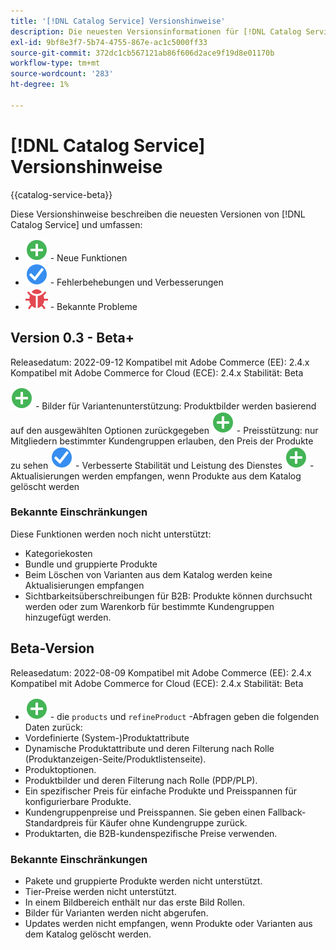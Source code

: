 ```yaml
---
title: '[!DNL Catalog Service] Versionshinweise'
description: Die neuesten Versionsinformationen für [!DNL Catalog Service] für Adobe Commerce.
exl-id: 9bf8e3f7-5b74-4755-867e-ac1c5000ff33
source-git-commit: 372dc1cb567121ab86f606d2ace9f19d8e01170b
workflow-type: tm+mt
source-wordcount: '283'
ht-degree: 1%

---
```


# [!DNL Catalog Service] Versionshinweise

{{catalog-service-beta}}

Diese Versionshinweise beschreiben die neuesten Versionen von [!DNL Catalog Service] und umfassen:

* ![Neu](../assets/new.svg) - Neue Funktionen
* ![Fehlerbehebung](../assets/fix.svg) - Fehlerbehebungen und Verbesserungen
* ![Fehler](../assets/bug.svg) - Bekannte Probleme

## Version 0.3 - Beta+

Releasedatum: 2022-09-12 Kompatibel mit Adobe Commerce (EE): 2.4.x Kompatibel mit Adobe Commerce for Cloud (ECE): 2.4.x Stabilität: Beta

![Neu](../assets/new.svg) - Bilder für Variantenunterstützung: Produktbilder werden basierend auf den ausgewählten Optionen zurückgegeben
![Neu](../assets/new.svg) - Preisstützung: nur Mitgliedern bestimmter Kundengruppen erlauben, den Preis der Produkte zu sehen
![Fehlerbehebung](../assets/fix.svg) - Verbesserte Stabilität und Leistung des Dienstes
![Neu](../assets/new.svg) - Aktualisierungen werden empfangen, wenn Produkte aus dem Katalog gelöscht werden

### Bekannte Einschränkungen

Diese Funktionen werden noch nicht unterstützt:

* Kategoriekosten
* Bundle und gruppierte Produkte
* Beim Löschen von Varianten aus dem Katalog werden keine Aktualisierungen empfangen
* Sichtbarkeitsüberschreibungen für B2B: Produkte können durchsucht werden oder zum Warenkorb für bestimmte Kundengruppen hinzugefügt werden.

## Beta-Version

Releasedatum: 2022-08-09 Kompatibel mit Adobe Commerce (EE): 2.4.x Kompatibel mit Adobe Commerce for Cloud (ECE): 2.4.x Stabilität: Beta

* ![Neu](../assets/new.svg) - die `products` und `refineProduct` -Abfragen geben die folgenden Daten zurück:
* Vordefinierte (System-)Produktattribute
* Dynamische Produktattribute und deren Filterung nach Rolle (Produktanzeigen-Seite/Produktlistenseite).
* Produktoptionen.
* Produktbilder und deren Filterung nach Rolle (PDP/PLP).
* Ein spezifischer Preis für einfache Produkte und Preisspannen für konfigurierbare Produkte.
* Kundengruppenpreise und Preisspannen. Sie geben einen Fallback-Standardpreis für Käufer ohne Kundengruppe zurück.
* Produktarten, die B2B-kundenspezifische Preise verwenden.

### Bekannte Einschränkungen

* Pakete und gruppierte Produkte werden nicht unterstützt.
* Tier-Preise werden nicht unterstützt.
* In einem Bildbereich enthält nur das erste Bild Rollen.
* Bilder für Varianten werden nicht abgerufen.
* Updates werden nicht empfangen, wenn Produkte oder Varianten aus dem Katalog gelöscht werden.

